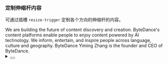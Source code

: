 ### 定制伸缩杆内容

可通过插槽 `resize-trigger` 定制各个方向的伸缩杆的内容。

<div class="cell-demo vp-raw">
  <yc-resize-box
    :directions="['right', 'bottom']"
    style="width: 500px; min-width: 100px; max-width: 100%; height: 200px; text-align: center;">
    <template #resize-trigger="{ direction }">
      <div
        :class="[
          `resizebox-demo`,
          `resizebox-demo-${direction === 'right' ? 'vertical' : 'horizontal'}`,
        ]">
        <div class="resizebox-demo-line" />
      </div>
    </template>
    <yc-typography-paragraph
      >We are building the future of content discovery and
      creation.</yc-typography-paragraph
    >
    <yc-divider />
    <yc-typography-paragraph>
      ByteDance's content platforms enable people to enjoy content powered by AI
      technology. We inform, entertain, and inspire people across language,
      culture and geography.
    </yc-typography-paragraph>
    <yc-divider>ByteDance</yc-divider>
    <yc-typography-paragraph
      >Yiming Zhang is the founder and CEO of ByteDance.</yc-typography-paragraph
    >
  </yc-resize-box>
</div>

<style scoped>
.resizebox-demo {
  position: relative;
  display: flex;
  align-items: center;
  justify-content: center;
  width: 100%;
  height: 100%;
  background-color: var(--color-bg-2);
}
.resizebox-demo::before,
.resizebox-demo::after {
  width: 6px;
  height: 6px;
  border: 1px solid rgb(var(--arcoblue-6));
  content: '';
}
.resizebox-demo-line {
  flex: 1;
  background-color: rgb(var(--arcoblue-6));
}
.resizebox-demo-vertical {
  flex-direction: column;
}
.resizebox-demo-vertical .resizebox-demo-line {
  width: 1px;
  height: 100%;
}
.resizebox-demo-horizontal .resizebox-demo-line {
  height: 1px;
}
</style>

<details>
<summary>
 <button class="code-btn"  >
    <icon-code />
 </button>
</summary>

```vue
<template>
  <yc-resize-box
    :directions="['right', 'bottom']"
    style="width: 500px; min-width: 100px; max-width: 100%; height: 200px; text-align: center;">
    <template #resize-trigger="{ direction }">
      <div
        :class="[
          `resizebox-demo`,
          `resizebox-demo-${direction === 'right' ? 'vertical' : 'horizontal'}`,
        ]">
        <div class="resizebox-demo-line" />
      </div>
    </template>
    <yc-typography-paragraph
      >We are building the future of content discovery and
      creation.</yc-typography-paragraph
    >
    <yc-divider />
    <yc-typography-paragraph>
      ByteDance's content platforms enable people to enjoy content powered by AI
      technology. We inform, entertain, and inspire people across language,
      culture and geography.
    </yc-typography-paragraph>
    <yc-divider>ByteDance</yc-divider>
    <yc-typography-paragraph
      >Yiming Zhang is the founder and CEO of
      ByteDance.</yc-typography-paragraph
    >
  </yc-resize-box>
</template>

<style scoped>
.resizebox-demo {
  position: relative;
  display: flex;
  align-items: center;
  justify-content: center;
  width: 100%;
  height: 100%;
  background-color: var(--color-bg-2);
}
.resizebox-demo::before,
.resizebox-demo::after {
  width: 6px;
  height: 6px;
  border: 1px solid rgb(var(--arcoblue-6));
  content: '';
}
.resizebox-demo-line {
  flex: 1;
  background-color: rgb(var(--arcoblue-6));
}
.resizebox-demo-vertical {
  flex-direction: column;
}
.resizebox-demo-vertical .resizebox-demo-line {
  width: 1px;
  height: 100%;
}
.resizebox-demo-horizontal .resizebox-demo-line {
  height: 1px;
}
</style>
```

</details>
